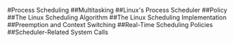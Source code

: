 #Process Scheduling
##Multitasking
##Linux's Process Scheduler
##Policy
##The Linux Scheduling Algorithm
##The Linux Scheduling Implementation
##Preemption and Context Switching
##Real-Time Scheduling Policies
##Scheduler-Related System Calls